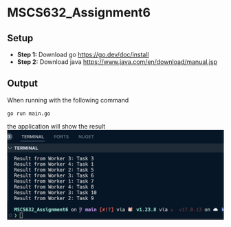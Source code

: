 # MSCS632_Assignment6
## Setup
- **Step 1:** Download go https://go.dev/doc/install
- **Step 2:** Download java https://www.java.com/en/download/manual.jsp

## Output
When running with the following command
```
go run main.go
```
the application will show the result
![Sample Output](./sampleOutput.png)